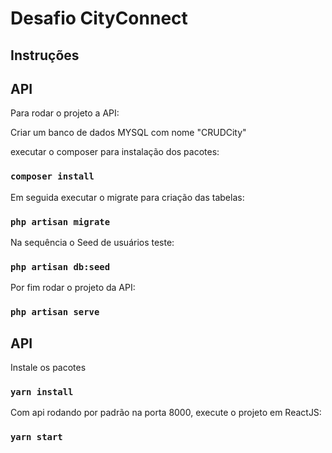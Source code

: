 # Desafio CityConnect
## Instruções

## API

Para rodar o projeto a API:

Criar um banco de dados MYSQL com nome "CRUDCity"

executar o composer para instalação dos pacotes:
### `composer install`

Em seguida executar o migrate para criação das tabelas:
### `php artisan migrate`

Na sequência o Seed de usuários teste:
### `php artisan db:seed`

Por fim rodar o projeto da API:
### `php artisan serve`

## API

Instale os pacotes 
### `yarn install`

Com api rodando por padrão na porta 8000, execute o projeto em ReactJS:
### `yarn start`